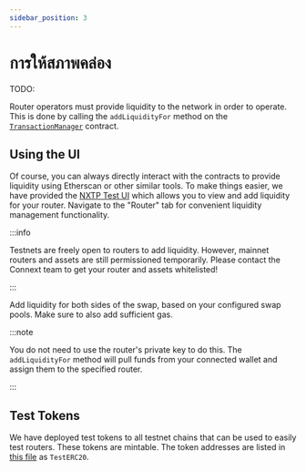 ```yaml
---
sidebar_position: 3
---
```


# การให้สภาพคล่อง

TODO:

Router operators must provide liquidity to the network in order to operate. This is done by calling the `addLiquidityFor` method on the [`TransactionManager`](https://github.com/connext/nxtp/blob/main/packages/contracts/contracts/TransactionManager.sol) contract.

## Using the UI

Of course, you can always directly interact with the contracts to provide liquidity using Etherscan or other similar tools. To make things easier, we have provided the [NXTP Test UI](https://nxtp.connext.network) which allows you to view and add liquidity for your router. Navigate to the "Router" tab for convenient liquidity management functionality.

:::info

Testnets are freely open to routers to add liquidity. However, mainnet routers and assets are still permissioned temporarily. Please contact the Connext team to get your router and assets whitelisted!

:::

Add liquidity for both sides of the swap, based on your configured swap pools. Make sure to also add sufficient gas.

:::note

You do not need to use the router's private key to do this. The `addLiquidityFor` method will pull funds from your connected wallet and assign them to the specified router.

:::

## Test Tokens

We have deployed test tokens to all testnet chains that can be used to easily test routers. These tokens are mintable. The token addresses are listed in [this file](https://github.com/connext/nxtp/blob/11d995b6bb96ff1fb20bb23be0811f3d0486fa4d/packages/contracts/deployments.json) as `TestERC20`.